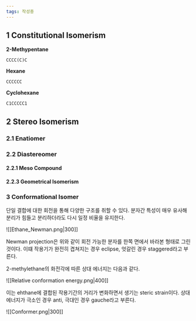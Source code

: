 ```yaml
---
tags: 작성중
---
```

## 1 Constitutional Isomerism
**2-Methypentane**
```smiles
CCCC(C)C
```
 **Hexane**
```smiles
CCCCCC
```
**Cyclohexane**
```smiles
C1CCCCC1
```
## 2 Stereo Isomerism
### 2.1 Enatiomer
### 2.2 Diastereomer

#### 2.2.1 Meso Compound
#### 2.2.3 Geometrical Isomerism
### 3 Conformational Isomer
단일 결합에 대한 회전을 통해 다양한 구조를 취할 수 있다. 분자간 특성이 매우 유사해 분리가 힘들고 분리하더라도 다시 일정 비율을 유지한다.


![[Ethane_Newman.png|300]]

Newman projection은 위와 같이 회전 가능한 분자를 한쪽 면에서 바라본 형태로 그린 것이다. 
이떄 작용기가 완전히 겹쳐지는 경우 eclipse, 엇갈린 경우 staggered라고 부른다.

2-methylethane의 화전각에 따른 상대 에너지는 다음과 같다. 

![[Relative conformation energy.png|400]]


이는 ehthane에 결합된 작용기간의 거리가 변화하면서 생기는 steric strain이다. 
상대 에너지가 극소인 경우 anti, 극대인 경우 gauche라고 부른다.

![[Conformer.png|300]]